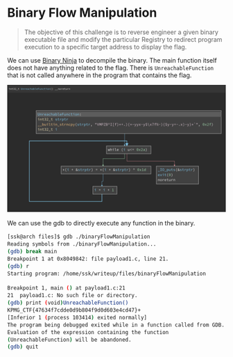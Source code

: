 # Binary Flow Manipulation

> The objective of this challenge is to reverse engineer a given binary executable file and modify the particular Registry to redirect program execution to a specific target address to display the flag.

We can use [Binary Ninja](https://cloud.binary.ninja/) to decompile the binary. The main function itself does not have anything related to the flag. There is `UnreachableFunction` that is not called anywhere in the program that contains the flag.

![binary ninja](https://github.com/shashankk90/Writeups/blob/master/KPMG/files/images/binaryFlowManipulation.png)

We can use the gdb to directly execute any function in the binary.

```sh
[ssk@arch files]$ gdb ./binaryFlowManipulation
Reading symbols from ./binaryFlowManipulation...
(gdb) break main
Breakpoint 1 at 0x8049842: file payload1.c, line 21.
(gdb) r
Starting program: /home/ssk/writeup/files/binaryFlowManipulation 

Breakpoint 1, main () at payload1.c:21
21	payload1.c: No such file or directory.
(gdb) print (void)UnreachableFunction()
KPMG_CTF{47634f7cdde0d9b804f9d0d603e4cd47}+
[Inferior 1 (process 103414) exited normally]
The program being debugged exited while in a function called from GDB.
Evaluation of the expression containing the function
(UnreachableFunction) will be abandoned.
(gdb) quit
```